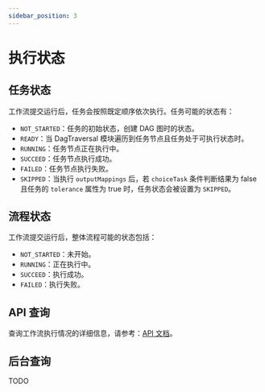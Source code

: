 ```yaml
---
sidebar_position: 3
---
```


# 执行状态

## 任务状态

工作流提交运行后，任务会按照既定顺序依次执行。任务可能的状态有：

- `NOT_STARTED`：任务的初始状态，创建 DAG 图时的状态。
- `READY`：当 DagTraversal 模块遍历到任务节点且任务处于可执行状态时。
- `RUNNING`：任务节点正在执行中。
- `SUCCEED`：任务节点执行成功。
- `FAILED`：任务节点执行失败。
- `SKIPPED`：当执行 `outputMappings` 后，若 `choiceTask` 条件判断结果为 false 且任务的 `tolerance` 属性为 true 时，任务状态会被设置为 `SKIPPED`。

## 流程状态

工作流提交运行后，整体流程可能的状态包括：

- `NOT_STARTED`：未开始。
- `RUNNING`：正在执行中。
- `SUCCEED`：执行成功。
- `FAILED`：执行失败。

## API 查询

查询工作流执行情况的详细信息，请参考：[API 文档](../07-api.md#获取工作流执行情况)。

## 后台查询

TODO
